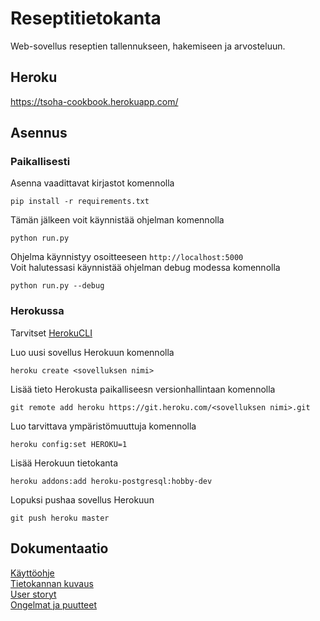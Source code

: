 # Reseptitietokanta

Web-sovellus reseptien tallennukseen, hakemiseen ja arvosteluun.

## Heroku

https://tsoha-cookbook.herokuapp.com/

## Asennus

### Paikallisesti

Asenna vaadittavat kirjastot komennolla
```
pip install -r requirements.txt
```
Tämän jälkeen voit käynnistää ohjelman komennolla
```
python run.py
```
Ohjelma käynnistyy osoitteeseen `http://localhost:5000`  
Voit halutessasi käynnistää ohjelman debug modessa komennolla
```
python run.py --debug
```
### Herokussa

Tarvitset [HerokuCLI](https://devcenter.heroku.com/articles/heroku-cli)  

Luo uusi sovellus Herokuun komennolla
```
heroku create <sovelluksen nimi>
```
Lisää tieto Herokusta paikalliseesn versionhallintaan komennolla
```
git remote add heroku https://git.heroku.com/<sovelluksen nimi>.git
```
Luo tarvittava ympäristömuuttuja komennolla
```
heroku config:set HEROKU=1
```
Lisää Herokuun tietokanta
```
heroku addons:add heroku-postgresql:hobby-dev
```
Lopuksi pushaa sovellus Herokuun
```
git push heroku master
```

## Dokumentaatio

[Käyttöohje](https://github.com/JakeKallioniemi/reseptitietokanta/blob/master/documentation/instructions.md)  
[Tietokannan kuvaus](https://github.com/JakeKallioniemi/reseptitietokanta/blob/master/documentation/database.md)  
[User storyt](https://github.com/JakeKallioniemi/reseptitietokanta/blob/master/documentation/user_stories.md)  
[Ongelmat ja puutteet](https://github.com/JakeKallioniemi/reseptitietokanta/blob/master/documentation/problems_and_missing_features.md)
